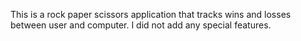 This is a rock paper scissors application that tracks wins and losses between user and computer. I did not add any special features.
